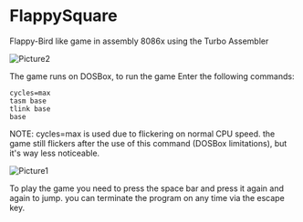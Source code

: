 # FlappySquare
Flappy-Bird like game in assembly 8086x using the Turbo Assembler

![Picture2](https://github.com/sclozes/FlappySquare/assets/59666888/5e930db2-e8e0-4951-8808-88036343f3ef)

The game runs on DOSBox, to run the game Enter the following commands:
```
cycles=max
tasm base
tlink base
base
```

NOTE: cycles=max is used due to flickering on normal CPU speed. the game still flickers after the use of this command (DOSBox limitations), but it's way less noticeable.

![Picture1](https://github.com/sclozes/FlappySquare/assets/59666888/74ae4aa5-801a-46e4-a1b0-2372a08f116e)

To play the game you need to press the space bar and press it again and again to jump. you can terminate the program on any time via the escape key.

